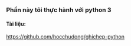 ﻿### Phần này tôi thực hành với python 3

#### Tài liệu:

https://github.com/hocchudong/ghichep-python

